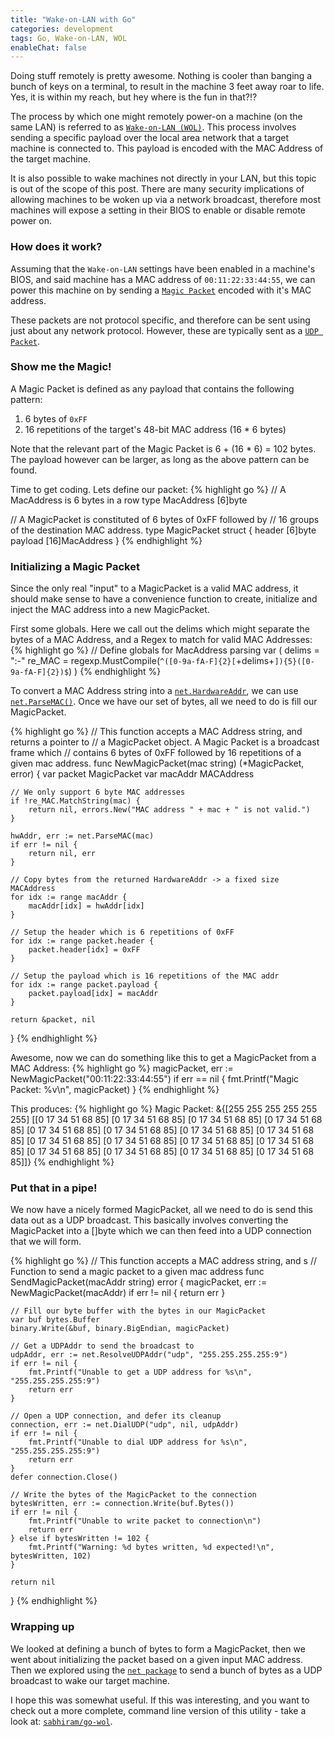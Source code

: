 ```yaml
---
title: "Wake-on-LAN with Go"
categories: development
tags: Go, Wake-on-LAN, WOL
enableChat: false
---
```


Doing stuff remotely is pretty awesome. Nothing is cooler than banging a bunch of keys on a terminal, to result in the machine 3 feet away roar to life. Yes, it is within my reach, but hey where is the fun in that?!?

The process by which one might remotely power-on a machine (on the same LAN) is referred to as [`Wake-on-LAN (WOL)`](http://en.wikipedia.org/wiki/Wake-on-LAN). This process involves sending a specific payload over the local area network that a target machine is connected to. This payload is encoded with the MAC Address of the target machine. 

It is also possible to wake machines not directly in your LAN, but this topic is out of the scope of this post. There are many security implications of allowing machines to be woken up via a network broadcast, therefore most machines will expose a setting in their BIOS to enable or disable remote power on. 

### How does it work?

Assuming that the `Wake-on-LAN` settings have been enabled in a machine's BIOS, and said machine has a MAC address of `00:11:22:33:44:55`, we can power this machine on by sending a [`Magic Packet`](http://en.wikipedia.org/w/index.php?title=Wake-on-LAN&redirect=no#Magic_packet) encoded with it's MAC address.

These packets are not protocol specific, and therefore can be sent using just about any network protocol. However, these are typically sent as a [`UDP Packet`](http://en.wikipedia.org/wiki/User_Datagram_Protocol).

### Show me the Magic!

A Magic Packet is defined as any payload that contains the following pattern:

1. 6 bytes of `0xFF`
2. 16 repetitions of the target's 48-bit MAC address (16 * 6 bytes)

Note that the relevant part of the Magic Packet is 6 + (16 * 6) = 102 bytes. The payload however can be larger, as long as the above pattern can be found.

Time to get coding. Lets define our packet:
{% highlight go %}
// A MacAddress is 6 bytes in a row
type MacAddress [6]byte

// A MagicPacket is constituted of 6 bytes of 0xFF followed by
// 16 groups of the destination MAC address.
type MagicPacket struct {
    header  [6]byte
    payload [16]MacAddress
}
{% endhighlight %}

### Initializing a Magic Packet

Since the only real "input" to a MagicPacket is a valid MAC address, it should make sense to have a convenience function to create, initialize and inject the MAC address into a new MagicPacket.

First some globals. Here we call out the delims which might separate the bytes of a MAC Address, and a Regex to match for valid MAC Addresses:
{% highlight go %}
// Define globals for MacAddress parsing
var (
    delims = ":-"
    re_MAC = regexp.MustCompile(`^([0-9a-fA-F]{2}[`+delims+`]){5}([0-9a-fA-F]{2})$`)
)
{% endhighlight %}

To convert a MAC Address string into a [`net.HardwareAddr`](http://golang.org/pkg/net/#HardwareAddr), we can use [`net.ParseMAC()`](http://golang.org/pkg/net/#ParseMAC).  Once we have our set of bytes, all we need to do is fill our MagicPacket.

{% highlight go %}
// This function accepts a MAC Address string, and returns a pointer to
// a MagicPacket object. A Magic Packet is a broadcast frame which
// contains 6 bytes of 0xFF followed by 16 repetitions of a given mac address.
func NewMagicPacket(mac string) (*MagicPacket, error) {
    var packet MagicPacket
    var macAddr MACAddress

    // We only support 6 byte MAC addresses
    if !re_MAC.MatchString(mac) {
        return nil, errors.New("MAC address " + mac + " is not valid.")
    }

    hwAddr, err := net.ParseMAC(mac)
    if err != nil {
        return nil, err
    }

    // Copy bytes from the returned HardwareAddr -> a fixed size MACAddress
    for idx := range macAddr {
        macAddr[idx] = hwAddr[idx]
    }

    // Setup the header which is 6 repetitions of 0xFF
    for idx := range packet.header {
        packet.header[idx] = 0xFF
    }

    // Setup the payload which is 16 repetitions of the MAC addr
    for idx := range packet.payload {
        packet.payload[idx] = macAddr
    }

    return &packet, nil
}
{% endhighlight %}

Awesome, now we can do something like this to get a MagicPacket from a MAC Address:
{% highlight go %}
magicPacket, err := NewMagicPacket("00:11:22:33:44:55")
if err == nil {
    fmt.Printf("Magic Packet: %v\n", magicPacket)
}
{% endhighlight %}

This produces:
{% highlight go %}
Magic Packet: &{[255 255 255 255 255 255] [[0 17 34 51 68 85] [0 17 34 51 68 85] [0 17 34 51 68 85] [0 17 34 51 68 85] [0 17 34 51 68 85] [0 17 34 51 68 85] [0 17 34 51 68 85] [0 17 34 51 68 85] [0 17 34 51 68 85] [0 17 34 51 68 85] [0 17 34 51 68 85] [0 17 34 51 68 85] [0 17 34 51 68 85] [0 17 34 51 68 85] [0 17 34 51 68 85] [0 17 34 51 68 85]]}
{% endhighlight %}

### Put that in a pipe!

We now have a nicely formed MagicPacket, all we need to do is send this data out as a UDP broadcast. This basically involves converting the MagicPacket into a []byte which we can then feed into a UDP connection that we will form.

{% highlight go %}
// This function accepts a MAC address string, and s
// Function to send a magic packet to a given mac address
func SendMagicPacket(macAddr string) error {
    magicPacket, err := NewMagicPacket(macAddr)
    if err != nil {
        return err
    }

    // Fill our byte buffer with the bytes in our MagicPacket
    var buf bytes.Buffer
    binary.Write(&buf, binary.BigEndian, magicPacket)

    // Get a UDPAddr to send the broadcast to
    udpAddr, err := net.ResolveUDPAddr("udp", "255.255.255.255:9")
    if err != nil {
        fmt.Printf("Unable to get a UDP address for %s\n", "255.255.255.255:9")
        return err
    }

    // Open a UDP connection, and defer its cleanup
    connection, err := net.DialUDP("udp", nil, udpAddr)
    if err != nil {
        fmt.Printf("Unable to dial UDP address for %s\n", "255.255.255.255:9")
        return err
    }
    defer connection.Close()

    // Write the bytes of the MagicPacket to the connection
    bytesWritten, err := connection.Write(buf.Bytes())
    if err != nil {
        fmt.Printf("Unable to write packet to connection\n")
        return err
    } else if bytesWritten != 102 {
        fmt.Printf("Warning: %d bytes written, %d expected!\n", bytesWritten, 102)
    }

    return nil
}
{% endhighlight %}

### Wrapping up

We looked at defining a bunch of bytes to form a MagicPacket, then we went about initializing the packet based on a given input MAC address. Then we explored using the [`net package`](http://golang.org/pkg/net/) to send a bunch of bytes as a UDP broadcast to wake our target machine.

I hope this was somewhat useful. If this was interesting, and you want to check out a more complete, command line version of this utility - take a look at: [`sabhiram/go-wol`](https://github.com/sabhiram/go-wol).
